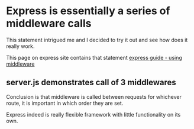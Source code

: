 # Express is essentially a series of middleware calls

This statement intrigued me and I decided to try it out and see how does it really work.

This page on express site contains that statement [express guide - using middleware](https://expressjs.com/en/guide/using-middleware.html)

## server.js demonstrates call of 3 middlewares

Conclusion is that middleware is called between requests for whichever route, it is important in which order they are set.

Express indeed is really flexible framework with little functionality on its own.
